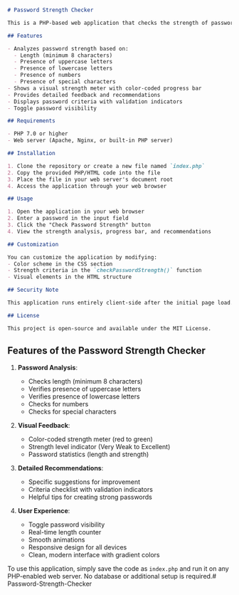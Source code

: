 ```markdown

# Password Strength Checker

This is a PHP-based web application that checks the strength of passwords based on several criteria and provides recommendations for improvement.

## Features

- Analyzes password strength based on:
  - Length (minimum 8 characters)
  - Presence of uppercase letters
  - Presence of lowercase letters
  - Presence of numbers
  - Presence of special characters
- Shows a visual strength meter with color-coded progress bar
- Provides detailed feedback and recommendations
- Displays password criteria with validation indicators
- Toggle password visibility

## Requirements

- PHP 7.0 or higher
- Web server (Apache, Nginx, or built-in PHP server)

## Installation

1. Clone the repository or create a new file named `index.php`
2. Copy the provided PHP/HTML code into the file
3. Place the file in your web server's document root
4. Access the application through your web browser

## Usage

1. Open the application in your web browser
2. Enter a password in the input field
3. Click the "Check Password Strength" button
4. View the strength analysis, progress bar, and recommendations

## Customization

You can customize the application by modifying:
- Color scheme in the CSS section
- Strength criteria in the `checkPasswordStrength()` function
- Visual elements in the HTML structure

## Security Note

This application runs entirely client-side after the initial page load. No passwords are stored or transmitted to any server beyond the initial form submission for analysis.

## License

This project is open-source and available under the MIT License.
```

## Features of the Password Strength Checker

1. **Password Analysis**:
   - Checks length (minimum 8 characters)
   - Verifies presence of uppercase letters
   - Verifies presence of lowercase letters
   - Checks for numbers
   - Checks for special characters

2. **Visual Feedback**:
   - Color-coded strength meter (red to green)
   - Strength level indicator (Very Weak to Excellent)
   - Password statistics (length and strength)

3. **Detailed Recommendations**:
   - Specific suggestions for improvement
   - Criteria checklist with validation indicators
   - Helpful tips for creating strong passwords

4. **User Experience**:
   - Toggle password visibility
   - Real-time length counter
   - Smooth animations
   - Responsive design for all devices
   - Clean, modern interface with gradient colors

To use this application, simply save the code as `index.php` and run it on any PHP-enabled web server. No database or additional setup is required.# Password-Strength-Checker
